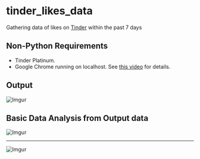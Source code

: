 # tinder_likes_data
Gathering data of likes on [Tinder](https://tinder.com/) within the past 7 days

## Non-Python Requirements
- Tinder Platinum.
- Google Chrome running on localhost. See [this video](https://youtu.be/FVumnHy5Tzo) for details.

## Output
![Imgur](https://imgur.com/6WjLKCs.jpg)

## Basic Data Analysis from Output data
![Imgur](https://i.imgur.com/IbCubjv.png)
***
![Imgur](https://i.imgur.com/0Bhshd2.png)
